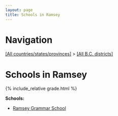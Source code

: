 ```yaml
---
layout: page
title: Schools in Ramsey
---
```

# Navigation

[[All countries/states/provinces]](../..) > [[All B.C. districts]](..)

# Schools in Ramsey

{% include_relative grade.html %}

**Schools:**

- [Ramsey Grammar School](Ramsey_Grammar_School.md)
